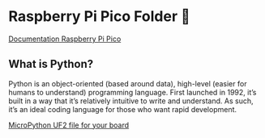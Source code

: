 <h1>Raspberry Pi Pico Folder 🐍</h1>

[Documentation Raspberry Pi Pico](https://www.raspberrypi.com/documentation/microcontrollers/micropython.html)

## What is Python?
Python is an object-oriented (based around data), high-level (easier for humans to understand) programming language. First launched in 1992, it’s built in a way that it’s relatively intuitive to write and understand. As such, it’s an ideal coding language for those who want rapid development. 

[MicroPython UF2 file for your board](https://micropython.org/download/rp2-pico/rp2-pico-latest.uf2)